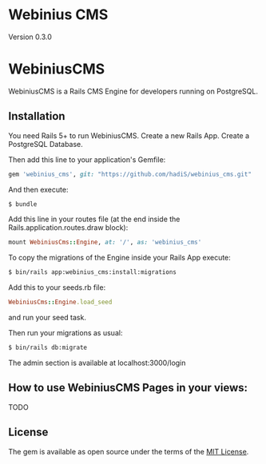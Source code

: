 # Webinius CMS

Version 0.3.0

# WebiniusCMS
WebiniusCMS is a Rails CMS Engine for developers running on PostgreSQL.

## Installation

You need Rails 5+ to run WebiniusCMS. Create a new Rails App. Create a PostgreSQL Database.

Then add this line to your application's Gemfile:

```ruby
gem 'webinius_cms', git: "https://github.com/hadiS/webinius_cms.git"
```

And then execute:
```bash
$ bundle
```

Add this line in your routes file (at the end inside the Rails.application.routes.draw block):

```ruby
mount WebiniusCms::Engine, at: '/', as: 'webinius_cms'
```

To copy the migrations of the Engine inside your Rails App execute:
```bash
$ bin/rails app:webinius_cms:install:migrations
```

Add this to your seeds.rb file:

```ruby
WebiniusCms::Engine.load_seed
```

and run your seed task.

Then run your migrations as usual:
```bash
$ bin/rails db:migrate
```

The admin section is available at localhost:3000/login

## How to use WebiniusCMS Pages in your views:
TODO

## License
The gem is available as open source under the terms of the [MIT License](http://opensource.org/licenses/MIT).